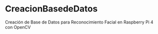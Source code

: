 # CreacionBasedeDatos
Creación de Base de Datos para Reconocimiento Facial en Raspberry Pi 4 con OpenCV
